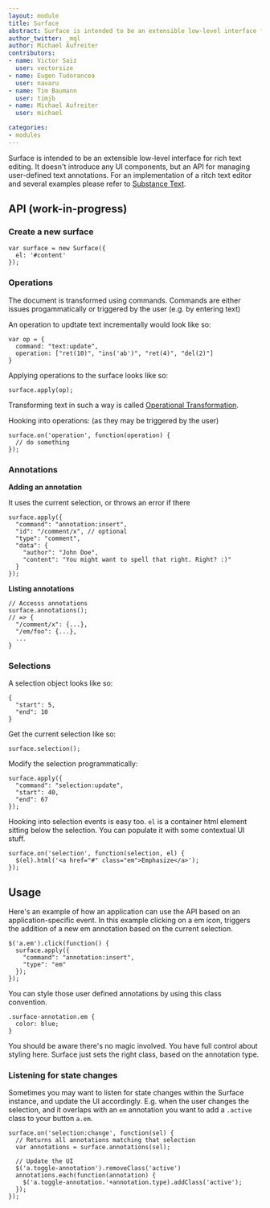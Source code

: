 ```yaml
---
layout: module
title: Surface
abstract: Surface is intended to be an extensible low-level interface for rich text editing.
author_twitter: _mql
author: Michael Aufreiter
contributors:
- name: Victor Saiz
  user: vectorsize
- name: Eugen Tudorancea
  user: navaru
- name: Tim Baumann
  user: timjb
- name: Michael Aufreiter
  user: michael

categories:
- modules
---
```



Surface is intended to be an extensible low-level interface for rich text editing. It doesn't introduce any UI components, but an API for managing user-defined text annotations. For an implementation of a ritch text editor and several examples please refer to [Substance Text](https://github.com/substance/text).

## API (work-in-progress)

### Create a new surface


    var surface = new Surface({
      el: '#content'
    });


### Operations

The document is transformed using commands. Commands are either issues progammatically or triggered by the user (e.g. by entering text)

An operation to updtate text incrementally would look like so:


    var op = {
      command: "text:update",
      operation: ["ret(10)", "ins('ab')", "ret(4)", "del(2)"]
    }

Applying operations to the surface looks like so:

    surface.apply(op);


Transforming text in such a way is called [Operational Transformation](http://javascript-operational-transformation.readthedocs.org/en/latest/ot-for-javascript.html#getting-started).

Hooking into operations: (as they may be triggered by the user)


    surface.on('operation', function(operation) {
      // do something
    });


### Annotations

**Adding an annotation**

It uses the current selection, or throws an error if there


    surface.apply({
      "command": "annotation:insert",
      "id": "/comment/x", // optional
      "type": "comment",
      "data": {
        "author": "John Doe",
        "content": "You might want to spell that right. Right? :)"
      }
    });


**Listing annotations**

    // Accesss annotations
    surface.annotations(); 
    // => {
      "/comment/x": {...},
      "/em/foo": {...},
      ...
    }


### Selections

A selection object looks like so:


    {
      "start": 5,
      "end": 10
    }


Get the current selection like so:


    surface.selection();


Modify the selection programmatically:

    surface.apply({
      "command": "selection:update",
      "start": 40,
      "end": 67
    });


Hooking into selection events is easy too. `el` is a container html element sitting below the selection. You can populate it with some contextual UI stuff.


    surface.on('selection', function(selection, el) {
      $(el).html('<a href="#" class="em">Emphasize</a>');
    });



## Usage

Here's an example of how an application can use the API based on an application-specific event. In this example clicking on a em icon, triggers the addition of a new em annotation based on the current selection. 


    $('a.em').click(function() {
      surface.apply({
    	"command": "annotation:insert",
        "type": "em"
      });
    });


You can style those user defined annotations by using this class convention. 


    .surface-annotation.em {
      color: blue;
    }

You should be aware there's no magic involved. You have full control about styling here. Surface just sets the right class, based on the annotation type.

### Listening for state changes

Sometimes you may want to listen for state changes within the Surface instance, and update the UI accordingly. E.g. when the user changes the selection, and it overlaps with an `em` annotation you want to add a `.active` class to your button `a.em`.


    surface.on('selection:change', function(sel) {
      // Returns all annotations matching that selection
      var annotations = surface.annotations(sel);

      // Update the UI
      $('a.toggle-annotation').removeClass('active')
      annotations.each(function(annotation) {
        $('a.toggle-annotation.'+annotation.type).addClass('active');
      });
    });